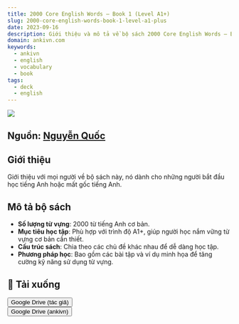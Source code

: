 ```yaml
---
title: 2000 Core English Words – Book 1 (Level A1+)
slug: 2000-core-english-words-book-1-level-a1-plus
date: 2023-09-16
description: Giới thiệu và mô tả về bộ sách 2000 Core English Words – Book 1 dành cho trình độ A1+.
domain: ankivn.com
keywords:
  - ankivn
  - english
  - vocabulary
  - book
tags:
  - deck
  - english
---
```


![](https://b.l3n.co/i/qjtbCc.jpeg)

<!--truncate-->

## Nguồn: [Nguyễn Quốc](https://www.facebook.com/groups/ankivocabulary/posts/1217654725660849/)

## Giới thiệu

Giới thiệu với mọi người về bộ sách này, nó dành cho những người bắt đầu học tiếng Anh hoặc mất gốc tiếng Anh.

## Mô tả bộ sách

- **Số lượng từ vựng**: 2000 từ tiếng Anh cơ bản.
- **Mục tiêu học tập**: Phù hợp với trình độ A1+, giúp người học nắm vững từ vựng cơ bản cần thiết.
- **Cấu trúc sách**: Chia theo các chủ đề khác nhau để dễ dàng học tập.
- **Phương pháp học**: Bao gồm các bài tập và ví dụ minh họa để tăng cường kỹ năng sử dụng từ vựng.

## 🔗 Tải xuống

<div style={{display: 'flex', justifyContent: 'left', gap: '20px'}}>
  <a href="https://drive.google.com/drive/folders/1FMbsEAKlyW85g3Xwmxoo6wdzv-NIQeuc">
    <button class="buttonPrimary" type="button">Google Drive (tác giả)</button>
  </a>
</div>

<div style={{display: 'flex', justifyContent: 'left', gap: '20px'}}> <a href="https://drive.google.com/file/d/1--zasY7CdmrVQxsSh2D8mYiejinEjomi/view?usp=sharing"> <button class="buttonPrimary" type="button">Google Drive (ankivn)</button> </a> </div>
